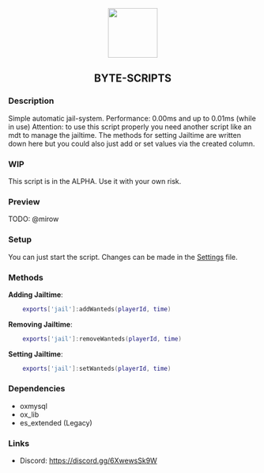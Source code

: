 <div align='center'><img src='https://github.com/Mirrrrrow/byte_licenses/assets/95571243/bd44ecf7-36a0-4ee5-8845-622f436ebacb' width='100rem'/></div>
<div align='center'><h2>BYTE-SCRIPTS</h2></div>

### Description
Simple automatic jail-system. Performance: 0.00ms and up to 0.01ms (while in use)
Attention: to use this script properly you need another script like an mdt to manage the jailtime. The methods for setting Jailtime are written down here but you could also just add or set values via the created column.

### WIP
This script is in the ALPHA. Use it with your own risk.

### Preview
TODO: @mirow

### Setup
You can just start the script. Changes can be made in the [Settings](data/settings.lua) file.

### Methods
**Adding Jailtime**:
```lua
    exports['jail']:addWanteds(playerId, time)
```
**Removing Jailtime**:
```lua
    exports['jail']:removeWanteds(playerId, time)
```
**Setting Jailtime**:
```lua
    exports['jail']:setWanteds(playerId, time)
```

### Dependencies
- oxmysql
- ox_lib
- es_extended (Legacy)

### Links
- Discord: https://discord.gg/6XwewsSk9W